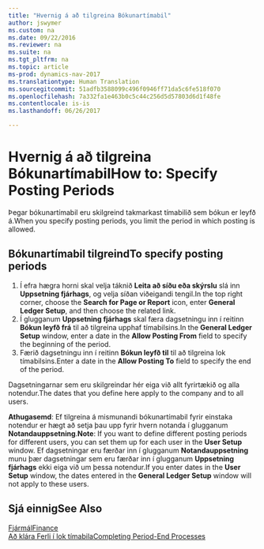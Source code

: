 ```yaml
---
title: "Hvernig á að tilgreina Bókunartímabil"
author: jswymer
ms.custom: na
ms.date: 09/22/2016
ms.reviewer: na
ms.suite: na
ms.tgt_pltfrm: na
ms.topic: article
ms-prod: dynamics-nav-2017
ms.translationtype: Human Translation
ms.sourcegitcommit: 51adfb3588099c496f0946ff71da5c6fe518f070
ms.openlocfilehash: 7a332fa1e463b0c5c44c256d5d57803d6d1f48fe
ms.contentlocale: is-is
ms.lasthandoff: 06/26/2017

---
```


# <a name="how-to-specify-posting-periods"></a><span data-ttu-id="ab9e2-102">Hvernig á að tilgreina Bókunartímabil</span><span class="sxs-lookup"><span data-stu-id="ab9e2-102">How to: Specify Posting Periods</span></span>
<span data-ttu-id="ab9e2-103">Þegar bókunartímabil eru skilgreind takmarkast tímabilið sem bókun er leyfð á.</span><span class="sxs-lookup"><span data-stu-id="ab9e2-103">When you specify posting periods, you limit the period in which posting is allowed.</span></span>

## <a name="to-specify-posting-periods"></a><span data-ttu-id="ab9e2-104">Bókunartímabil tilgreind</span><span class="sxs-lookup"><span data-stu-id="ab9e2-104">To specify posting periods</span></span>
1. <span data-ttu-id="ab9e2-105">Í efra hægra horni skal velja táknið **Leita að síðu eða skýrslu** slá inn **Uppsetning fjárhags**, og velja síðan viðeigandi tengil.</span><span class="sxs-lookup"><span data-stu-id="ab9e2-105">In the top right corner, choose the **Search for Page or Report** icon, enter **General Ledger Setup**, and then choose the related link.</span></span>
2. <span data-ttu-id="ab9e2-106">Í glugganum **Uppsetning fjárhags** skal færa dagsetningu inn í reitinn **Bókun leyfð frá** til að tilgreina upphaf tímabilsins.</span><span class="sxs-lookup"><span data-stu-id="ab9e2-106">In the **General Ledger Setup** window, enter a date in the **Allow Posting From** field to specify the beginning of the period.</span></span>
3. <span data-ttu-id="ab9e2-107">Færið dagsetningu inn í reitinn **Bókun leyfð til** til að tilgreina lok tímabilsins.</span><span class="sxs-lookup"><span data-stu-id="ab9e2-107">Enter a date in the **Allow Posting To** field to specify the end of the period.</span></span>

<span data-ttu-id="ab9e2-108">Dagsetningarnar sem eru skilgreindar hér eiga við allt fyrirtækið og alla notendur.</span><span class="sxs-lookup"><span data-stu-id="ab9e2-108">The dates that you define here apply to the company and to all users.</span></span>

<span data-ttu-id="ab9e2-109">**Athugasemd**: Ef tilgreina á mismunandi bókunartímabil fyrir einstaka notendur er hægt að setja þau upp fyrir hvern notanda í glugganum **Notandauppsetning**.</span><span class="sxs-lookup"><span data-stu-id="ab9e2-109">**Note**: If you want to define different posting periods for different users, you can set them up for each user in the **User Setup** window.</span></span> <span data-ttu-id="ab9e2-110">Ef dagsetningar eru færðar inn í glugganum **Notandauppsetning** munu þær dagsetningar sem eru færðar inn í glugganum **Uppsetning fjárhags** ekki eiga við um þessa notendur.</span><span class="sxs-lookup"><span data-stu-id="ab9e2-110">If you enter dates in the **User Setup** window, the dates entered in the **General Ledger Setup** window will not apply to these users.</span></span>


## <a name="see-also"></a><span data-ttu-id="ab9e2-111">Sjá einnig</span><span class="sxs-lookup"><span data-stu-id="ab9e2-111">See Also</span></span>
[<span data-ttu-id="ab9e2-112">Fjármál</span><span class="sxs-lookup"><span data-stu-id="ab9e2-112">Finance</span></span>](finance-setup.md)  
[<span data-ttu-id="ab9e2-113">Að klára Ferli í lok tímabila</span><span class="sxs-lookup"><span data-stu-id="ab9e2-113">Completing Period-End Processes</span></span>](year-how-complete-period-end-processes.md)

